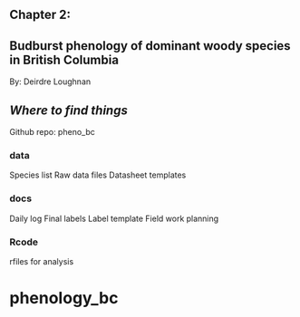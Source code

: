 ## Chapter 2:
## **Budburst phenology of dominant woody species in British Columbia**

By: Deirdre Loughnan

## _Where to find things_

Github repo: pheno_bc

### data

Species list
Raw data files 
Datasheet templates

### docs

Daily log
Final labels
Label template
Field work planning

### Rcode

rfiles for analysis 
# phenology_bc
